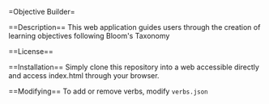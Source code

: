 =Objective Builder=

==Description==
This web application guides users through the creation of learning objectives following Bloom's Taxonomy

==License==

==Installation==
Simply clone this repository into a web accessible directly and access index.html through your browser.

==Modifying==
To add or remove verbs, modify `verbs.json`